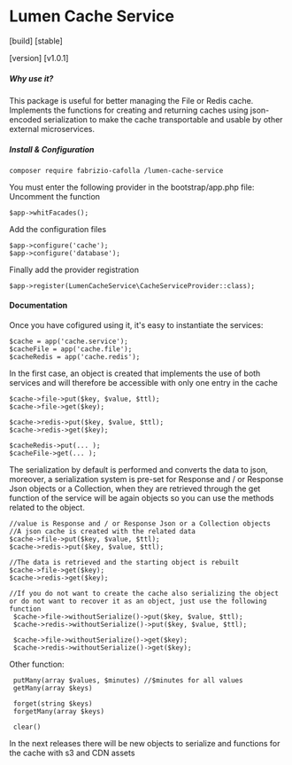 # Lumen Cache Service
[build] [stable]

[version] [v1.0.1]

##### Why use it?
This package is useful for better managing the File or Redis cache. Implements the functions for creating and returning caches using json-encoded serialization to make the cache transportable and usable by other external microservices.


##### Install & Configuration
    
    composer require fabrizio-cafolla /lumen-cache-service

You must enter the following provider in the bootstrap/app.php file:
Uncomment the function 
    
    $app->whitFacades();
   
Add the configuration files
    
    $app->configure('cache');
    $app->configure('database');
    
Finally add the provider registration 
    
    $app->register(LumenCacheService\CacheServiceProvider::class);

#### Documentation
Once you have cofigured using it, it's easy to instantiate the services:

    $cache = app('cache.service');
    $cacheFile = app('cache.file');
    $cacheRedis = app('cache.redis');
 
In the first case, an object is created that implements the use of both services and will therefore be accessible with only one entry in the cache
    
    $cache->file->put($key, $value, $ttl);
    $cache->file->get($key);
    
    $cache->redis->put($key, $value, $ttl);
    $cache->redis->get($key);
    
    $cacheRedis->put(... );
    $cacheFile->get(... );
    
The serialization by default is performed and converts the data to json, moreover, a serialization system is pre-set for Response and / or Response Json objects or a Collection, when they are retrieved through the get function of the service will be again objects so you can use the methods related to the object.

    //value is Response and / or Response Json or a Collection objects
    //A json cache is created with the related data
    $cache->file->put($key, $value, $ttl);  
    $cache->redis->put($key, $value, $ttl);
    
    //The data is retrieved and the starting object is rebuilt
    $cache->file->get($key);  
    $cache->redis->get($key);
    
    //If you do not want to create the cache also serializing the object or do not want to recover it as an object, just use the following function
     $cache->file->withoutSerialize()->put($key, $value, $ttl);  
     $cache->redis->withoutSerialize()->put($key, $value, $ttl);
     
     $cache->file->withoutSerialize()->get($key);  
     $cache->redis->withoutSerialize()->get($key);

Other function:
     
     putMany(array $values, $minutes) //$minutes for all values
     getMany(array $keys)
     
     forget(string $keys)
     forgetMany(array $keys)
     
     clear()
     
In the next releases there will be new objects to serialize and functions for the cache with s3 and CDN assets
    

